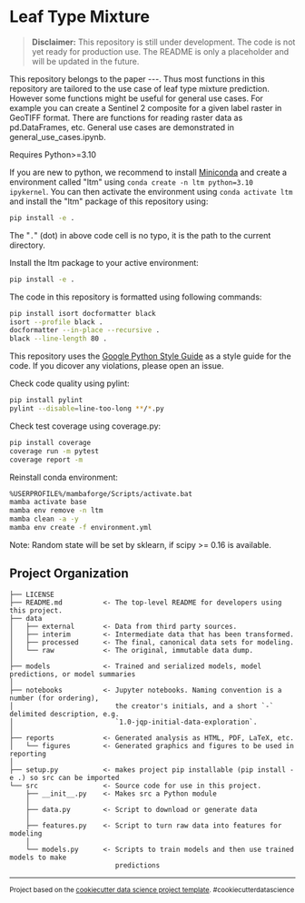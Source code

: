 Leaf Type Mixture
==============================

> **Disclaimer:** This repository is still under development. The code is not yet ready for production use. The README is only a placeholder and will be updated in the future.

This repository belongs to the paper ---. Thus most functions in this repository are tailored to the use case of leaf type mixture prediction. However some functions might be useful for general use cases. For example you can create a Sentinel 2 composite for a given label raster in GeoTIFF format. There are functions for reading raster data as pd.DataFrames, etc. General use cases are demonstrated in general_use_cases.ipynb.

Requires Python>=3.10

If you are new to python, we recommend to install [Miniconda](https://docs.conda.io/projects/miniconda/en/latest/) and create a environment called "ltm" using `conda create -n ltm python=3.10 ipykernel`. You can then activate the environment using `conda activate ltm` and install the "ltm" package of this repository using:
```bash
pip install -e .
```

The "`.`" (dot) in above code cell is no typo, it is the path to the current directory.

Install the ltm package to your active environment:
```bash
pip install -e .
```

The code in this repository is formatted using following commands:
```bash
pip install isort docformatter black
isort --profile black .
docformatter --in-place --recursive .
black --line-length 80 .
```

This repository uses the [Google Python Style Guide](https://google.github.io/styleguide/pyguide.html) as a style guide for the code. If you dicover any violations, please open an issue.

Check code quality using pylint:
```bash
pip install pylint
pylint --disable=line-too-long **/*.py
```

Check test coverage using coverage.py:
```bash
pip install coverage
coverage run -m pytest
coverage report -m
```

Reinstall conda environment:
```bash
%USERPROFILE%/mambaforge/Scripts/activate.bat
mamba activate base
mamba env remove -n ltm
mamba clean -a -y
mamba env create -f environment.yml
```

Note: Random state will be set by sklearn, if scipy >= 0.16 is available.

Project Organization
------------

    ├── LICENSE
    ├── README.md          <- The top-level README for developers using this project.
    ├── data
    │   ├── external       <- Data from third party sources.
    │   ├── interim        <- Intermediate data that has been transformed.
    │   ├── processed      <- The final, canonical data sets for modeling.
    │   └── raw            <- The original, immutable data dump.
    │
    ├── models             <- Trained and serialized models, model predictions, or model summaries
    │
    ├── notebooks          <- Jupyter notebooks. Naming convention is a number (for ordering),
    │                         the creator's initials, and a short `-` delimited description, e.g.
    │                         `1.0-jqp-initial-data-exploration`.
    │
    ├── reports            <- Generated analysis as HTML, PDF, LaTeX, etc.
    │   └── figures        <- Generated graphics and figures to be used in reporting
    │
    ├── setup.py           <- makes project pip installable (pip install -e .) so src can be imported
    └── src                <- Source code for use in this project.
        ├── __init__.py    <- Makes src a Python module
        │
        ├── data.py        <- Script to download or generate data
        │
        ├── features.py    <- Script to turn raw data into features for modeling
        │
        └── models.py      <- Scripts to train models and then use trained models to make
                              predictions


--------

<p><small>Project based on the <a target="_blank" href="https://drivendata.github.io/cookiecutter-data-science/">cookiecutter data science project template</a>. #cookiecutterdatascience</small></p>
